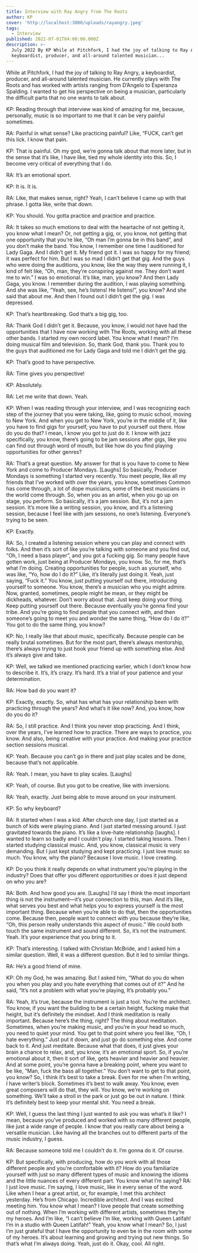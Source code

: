 ```yaml
---
title: Interview with Ray Angry from The Roots
author: KP
cover: 'http://localhost:3000/uploads/rayangry.jpeg'
tags:
  - Interview
published: 2022-07-01T04:00:00.000Z
description: >-
  July 2022 By KP While at Pitchfork, I had the joy of talking to Ray Angry, a
  keyboardist, producer, and all-around talented musician...
---
```




While at Pitchfork, I had the joy of talking to Ray Angry, a keyboardist, producer, and all-around talented musician. He currently plays with The Roots and has worked with artists ranging from D’Angelo to Esperanza Spalding. I wanted to get his perspective on being a musician, particularly the difficult parts that no one wants to talk about.

KP: Reading through that interview was kind of amazing for me, because, personally, music is so important to me that it can be very painful sometimes.

RA: Painful in what sense? Like practicing painful? Like, “FUCK, can’t get this lick. I know that pain.  

KP: That is painful. Oh my god, we’re gonna talk about that more later, but in the sense that it’s like, I have like, tied my whole identity into this. So, I become very critical of everything that I do.

RA: It’s an emotional sport.

KP: It is. It is.

RA: Like, that makes sense, right? Yeah, I can’t believe I came up with that phrase. I gotta like, write that down.

KP: You should. You gotta practice and practice and practice.

RA: It takes so much emotions to deal with the heartache of not getting it, you know what I mean? Or, not getting a gig, or, you know, not getting that one opportunity that you’re like, “Oh man I’m gonna be in this band”, and you don’t make the band. You know, I remember one time I auditioned for Lady Gaga. And I didn’t get it. My friend got it. I was so happy for my friend; it was perfect for him. But I was so mad I didn’t get that gig. And the guys who were doing the auditions, you know, like the way they were running it, I kind of felt like, “Oh, man, they’re conspiring against me. They don’t want me to win.” I was so emotional. It’s like, man, you know? And then Lady Gaga, you know. I remember during the audition, I was playing something. And she was like, “Yeah, see, he’s listens! He listens!”, you know? And she said that about me. And then I found out I didn’t get the gig. I was depressed.

KP: That’s heartbreaking. God that’s a big gig, too.

RA: Thank God I didn’t get it. Because, you know, I would not have had the opportunities that I have now working with The Roots, working with all these other bands. I started my own record label. You know what I mean? I’m doing musical film and television. So, thank God, thank you. Thank you to the guys that auditioned me for Lady Gaga and told me I didn’t get the gig.

KP: That’s good to have perspective.

RA: Time gives you perspective!

KP: Absolutely.

RA: Let me write that down. Yeah.

KP: When I was reading through your interview, and I was recognizing each step of the journey that you were taking, like, going to music school, moving to New York. And when you get to New York, you’re in the middle of it, like you have to find gigs for yourself, you have to put yourself out there. How do you do that? I mean, I know you got to just do it. I know with jazz specifically, you know, there’s going to be jam sessions after gigs, like you can find out through word of mouth, but like how do you find playing opportunities for other genres?

RA: That’s a great question. My answer for that is you have to come to New York and come to Producer Mondays. [Laughs] So basically, Producer Mondays is something I started very recently. You meet people, like all my friends that I’ve worked with over the years, you know, sometimes Common has come through, a lot of dope musicians, some of the best musicians in the world come through. So, when you as an artist, when you go up on stage, you perform. So basically, it’s a jam session. But, it’s not a jam session. It’s more like a writing session, you know, and it’s a listening session, because I feel like with jam sessions, no one’s listening. Everyone’s trying to be seen.

KP: Exactly.

RA: So, I created a listening session where you can play and connect with folks. And then it’s sort of like you’re talking with someone and you find out, “Oh, I need a bass player”, and you got a fucking gig. So many people have gotten work, just being at Producer Mondays, you know. So, for me, that’s what I’m doing. Creating opportunities for people, such as yourself, who was like, “Yo, how do I do it?” Like, it’s literally just doing it. Yeah, just saying, “Fuck it.” You know, just putting yourself out there, introducing yourself to someone. You know, there’s a musician who you might admire. Now, granted, sometimes, people might be mean, or they might be dickheads, whatever. Don’t worry about that. Just keep doing your thing. Keep putting yourself out there. Because eventually you’re gonna find your tribe. And you’re going to find people that you connect with, and then someone’s going to meet you and wonder the same thing, “How do I do it?” You got to do the same thing, you know?

KP: No, I really like that about music, specifically. Because people can be really brutal sometimes. But for the most part, there’s always mentorship, there’s always trying to just hook your friend up with something else. And it’s always give and take.

KP: Well, we talked we mentioned practicing earlier, which I don’t know how to describe it. It’s, it’s crazy. It’s hard. It’s a trial of your patience and your determination.

RA: How bad do you want it?

KP: Exactly, exactly. So, what has what has your relationship been with practicing through the years? And what’s it like now? And, you know, how do you do it?

RA: So, I still practice. And I think you never stop practicing. And I think, over the years, I’ve learned how to practice. There are ways to practice, you know. And also, being creative with your practice. And making your practice section sessions musical.

KP: Yeah. Because you can’t go in there and just play scales and be done, because that’s not applicable.

RA: Yeah. I mean, you have to play scales. [Laughs]

KP: Yeah, of course. But you got to be creative, like with inversions.

RA: Yeah, exactly. Just being able to move around on your instrument.

KP: So why keyboard?

RA: It started when I was a kid. After church one day, I just started as a bunch of kids were playing piano. And I just started messing around. I just gravitated towards the piano. It’s like a love-hate relationship [laughs]. I wanted to learn so badly and I couldn’t play. I started taking lessons. Then I started studying classical music. And, you know, classical music is very demanding. But I just kept studying and kept practicing. I just love music so much. You know, why the piano? Because I love music. I love creating.

KP: Do you think it really depends on what instrument you’re playing in the industry? Does that offer you different opportunities or does it just depend on who you are?

RA: Both. And how good you are. [Laughs] I’d say I think the most important thing is not the instrument—it’s your connection to this, man. And it’s like, what serves you best and what helps you to express yourself is the most important thing. Because when you’re able to do that, then the opportunities come. Because then, people want to connect with you because they’re like, “Oh, this person really understands this aspect of music.”  We could both touch the same instrument and sound different. So, it’s not the instrument. Yeah. It’s your experience that you bring to it.

KP: That’s interesting. I talked with Christian McBride, and I asked him a similar question. Well, it was a different question. But it led to similar things.

RA: He’s a good friend of mine.

KP: Oh my God, he was amazing. But I asked him, “What do you do when you when you play and you hate everything that comes out of it?” And he said, “It’s not a problem with what you’re playing, It’s probably you.”

RA: Yeah, it’s true, because the instrument is just a tool. You’re the architect. You know, if you want the building to be a certain height, fucking make that height, but it’s definitely the mindset. And I think meditation is really important. Because here’s the thing, right? The thing about meditation. Sometimes, when you’re making music, and you’re in your head so much, you need to quiet your mind. You get to that point where you feel like, “Oh, I hate everything.” Just put it down, and just go do something else. And come back to it. And just meditate. Because what that does, it just gives your brain a chance to relax, and, you know, it’s an emotional sport. So, if you’re emotional about it, then it sort of like, gets heavier and heavier and heavier. And at some point, you’re gonna have a breaking point, where you want to be like, “Man, fuck the bass all together.” You don’t want to get to that point, you know? So, I think it’s best to take a break. Even for me when I’m writing, I have writer’s block. Sometimes it’s best to walk away. You know, even great composers will do that, they will. You know, we’re working on something. We’ll take a stroll in the park or just go be out in nature. I think it’s definitely best to keep your mental shit. You need a break.

KP: Well, I guess the last thing I just wanted to ask you was what’s it like? I mean, because you’ve produced and worked with so many different people, like just a wide range of people. I know that you really care about being a versatile musician. Like having all the branches out to different parts of the music industry, I guess.

RA: Because someone told me I couldn’t do it. I’m gonna do it. Of course.

KP: But specifically, with producing, how do you work with all those different people and you’re comfortable with it? How do you familiarize yourself with just so many different types of music and knowing the idioms and the little nuances of every different part. You know what I’m saying? RA: I just love music. I’m saying, I love music, like in every sense of the word. Like when I hear a great artist, or, for example, I met this architect yesterday. He’s from Chicago. Incredible architect. And I was excited meeting him. You know what I mean? I love people that create something out of nothing. When I’m working with different artists, sometimes they’re my heroes. And I’m like, “I can’t believe I’m like, working with Queen Latifah! I’m in a studio with Queen Latifah!” Yeah, you know what I mean? So, I just I’m just grateful that I have the opportunity to even be in the room with some of my heroes. It’s about learning and growing and trying out new things. So that’s what I’m always doing. Yeah, just do it. Okay, cool. All right.
